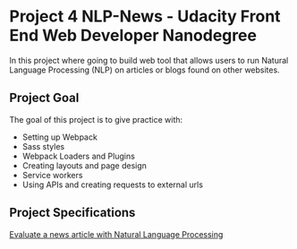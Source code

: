 # Project 4 NLP-News - Udacity Front End Web Developer Nanodegree

In this project where going to build web tool that allows users to run Natural Language Processing (NLP)
on articles or blogs found on other websites.

## Project Goal

The goal of this project is to give practice with:
- Setting up Webpack
- Sass styles
- Webpack Loaders and Plugins
- Creating layouts and page design
- Service workers
- Using APIs and creating requests to external urls

## Project Specifications

[Evaluate a news article with Natural Language Processing](https://review.udacity.com/#!/rubrics/2668/view)